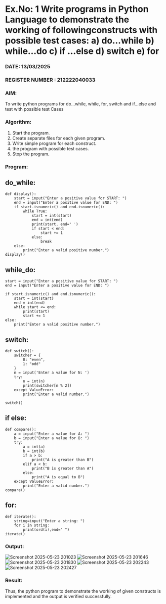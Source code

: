 # Ex.No: 1 Write programs in Python Language to demonstrate the working of followingconstructs with possible test cases: a) do…while b) while…do c) if …else d) switch e) for 

### DATE: 13/03/2025                                                                          
### REGISTER NUMBER : 212222040033

### AIM:  
To write python programs for do…while, while, for, switch and if…else and test with possible test 
Cases 

### Algorithm:
1. Start the program.
2. Create separate files for each given program.
3. Write simple program for each construct.
4.  the program with possible test cases.
5. Stop the program.
### Program:
## do_while:
```
def display(): 
    start = input("Enter a positive value for START: ") 
    end = input("Enter a positive value for END: ") 
    if start.isnumeric() and end.isnumeric(): 
        while True: 
            start = int(start) 
            end = int(end) 
            print(start, end=' ') 
            if start < end: 
                start += 1 
            else: 
                break 
    else: 
        print("Enter a valid positive number.") 
display()
```
## while_do:
```
start = input("Enter a positive value for START: ") 
end = input("Enter a positive value for END: ") 

if start.isnumeric() and end.isnumeric(): 
    start = int(start) 
    end = int(end) 
    while start <= end:   
        print(start) 
        start += 1 
else: 
    print("Enter a valid positive number.")
```
## switch:
```
def switch(): 
    switcher = { 
        0: "even", 
        1: "odd" 
    } 
    n = input('Enter a value for N: ') 
    try: 
        n = int(n) 
        print(switcher[n % 2]) 
    except ValueError: 
        print("Enter a valid number.") 

switch()
```
## if else:
```
def compare(): 
    a = input("Enter a value for A: ") 
    b = input("Enter a value for B: ") 
    try: 
        a = int(a) 
        b = int(b) 
        if a > b: 
            print("A is greater than B") 
        elif a < b: 
            print("B is greater than A") 
        else: 
            print("A is equal to B") 
    except ValueError: 
        print("Enter a valid number.")
compare()
```
## for:
```
def iterate(): 
    string=input("Enter a string: ")
    for i in string: 
        print(ord(i),end=" ") 
iterate()
```
### Output:
![Screenshot 2025-05-23 201023](https://github.com/user-attachments/assets/955b6c8a-860b-4e88-bda8-9271f1dd1bdc)
![Screenshot 2025-05-23 201646](https://github.com/user-attachments/assets/bb53c015-74f0-4319-a69c-7ed71fa16daa)
![Screenshot 2025-05-23 201830](https://github.com/user-attachments/assets/f4f82807-81ef-4f2c-bd3e-20930ac54d24)
![Screenshot 2025-05-23 202243](https://github.com/user-attachments/assets/f21b5faf-e722-4a62-9caf-5de1504a715f)
![Screenshot 2025-05-23 202427](https://github.com/user-attachments/assets/689c18b8-3b7f-4c93-abd7-45ddfea11f88)

### Result:
Thus, the python program to demonstrate the working of given constructs is implemented and the output is verified successfully.


